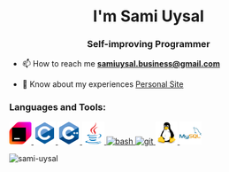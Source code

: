 <h1 align="center">I'm Sami Uysal</h1>
<h3 align="center">Self-improving Programmer</h3>

- 📫 How to reach me **samiuysal.business@gmail.com**

- 📄 Know about my experiences [Personal Site](https://sami-uysal.github.io/)

<h3 align="left">Languages and Tools:</h3>
<p align="left">
<a href="https://www.jetbrains.com" target="_blank" rel="noreferrer"> <img src="https://github.com/JetBrains/logos/blob/master/web/jetbrains/icon.svg" alt="jetbrains" width="40" height="40"/> </a>
<a href="https://www.cprogramming.com/" target="_blank" rel="noreferrer"> <img src="https://raw.githubusercontent.com/devicons/devicon/master/icons/c/c-original.svg" alt="c" width="40" height="40"/> </a> 
<a href="https://www.w3schools.com/cpp/" target="_blank" rel="noreferrer"> <img src="https://raw.githubusercontent.com/devicons/devicon/master/icons/cplusplus/cplusplus-original.svg" alt="cplusplus" width="40" height="40"/> </a>
<a href="https://www.java.com" target="_blank" rel="noreferrer"> <img src="https://raw.githubusercontent.com/devicons/devicon/master/icons/java/java-original.svg" alt="java" width="40" height="40"/> </a>
<a href="https://www.freecodecamp.org/news/bash-scripting-tutorial-linux-shell-script-and-command-line-for-beginners/" target="_blank" rel="noreferrer"> <img src="https://github.com/odb/official-bash-logo/blob/master/assets/Logos/Icons/SVG/48x48.svg" alt="bash" width="40" height="40"/> </a>
<a href="https://git-scm.com/" target="_blank" rel="noreferrer"> <img src="https://www.vectorlogo.zone/logos/git-scm/git-scm-icon.svg" alt="git" width="40" height="40"/> </a>
<a href="https://www.linux.org/" target="_blank" rel="noreferrer"> <img src="https://raw.githubusercontent.com/devicons/devicon/master/icons/linux/linux-original.svg" alt="linux" width="40" height="40"/> </a> 
<a href="https://www.mysql.com/" target="_blank" rel="noreferrer"> <img src="https://raw.githubusercontent.com/devicons/devicon/master/icons/mysql/mysql-original-wordmark.svg" alt="mysql" width="40" height="40"/> </a>
</p>

<p><img align="left" src="https://github-readme-stats.vercel.app/api/top-langs?username=sami-uysal&show_icons=true&theme=dark&locale=en&layout=compact" alt="sami-uysal" /></p>

